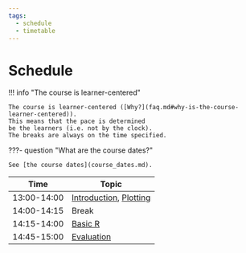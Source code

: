 ```yaml
---
tags:
  - schedule
  - timetable
---
```


# Schedule

!!! info "The course is learner-centered"

    The course is learner-centered ([Why?](faq.md#why-is-the-course-learner-centered)).
    This means that the pace is determined
    be the learners (i.e. not by the clock).
    The breaks are always on the time specified.

???- question "What are the course dates?"

    See [the course dates](course_dates.md).

<!-- markdownlint-disable MD013 --><!-- Tables cannot be split up over lines, hence will break 80 characters per line -->

Time        | Topic
------------|-----------------------------------------------------------------
13:00-14:00 | [Introduction](introduction/README.md), [Plotting](plotting/README.md)
14:00-14:15 | Break
14:15-14:00 | [Basic R](basic_r/README.md)
14:45-15:00 | [Evaluation](evaluation.md)

<!-- markdownlint-enable MD013 -->
